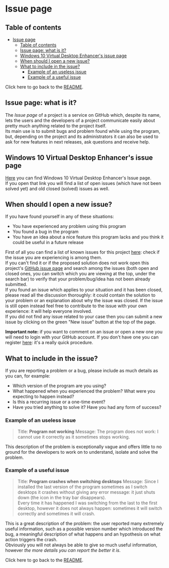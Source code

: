 # Issue page

## Table of contents

<!-- TOC -->

- [Issue page](#issue-page)
    - [Table of contents](#table-of-contents)
    - [Issue page: what is it?](#issue-page-what-is-it)
    - [Windows 10 Virtual Desktop Enhancer's issue page](#windows-10-virtual-desktop-enhancers-issue-page)
    - [When should I open a new issue?](#when-should-i-open-a-new-issue)
    - [What to include in the issue?](#what-to-include-in-the-issue)
        - [Example of an useless issue](#example-of-an-useless-issue)
        - [Example of a useful issue](#example-of-a-useful-issue)

<!-- /TOC -->

Click here to go back to the [README](../README.md).

## Issue page: what is it?

The _Issue page_ of a project is a service on GitHub which, despite its name, lets the users and  the developers of a project communicate easily about pretty much anything related to the project itself.  
Its main use is to submit bugs and problem found while using the program, but, depending on the project and its administrators it can also be used to ask for new features in next releases, ask questions and receive help.

## Windows 10 Virtual Desktop Enhancer's issue page

[Here](https://github.com/sdias/win-10-virtual-desktop-enhancer/issues/) you can find Windows 10 Virtual Desktop Enhancer's Issue page.  
If you open that link you will find a list of open issues (which have not been solved yet) and old closed (solved) issues as well.

## When should I open a new issue?

If you have found yourself in any of these situations:

- You have experienced any problem using this program
- You found a bug in the program
- You have an idea about a nice feature this program lacks and you think it could be useful in a future release

First of all you can find a list of known issues for this project [here](known-issues.md): check if the issue you are experiencing is among them.  
If you can't find it or if the proposed solution does not work open this project's [GitHub issue page](https://github.com/sdias/win-10-virtual-desktop-enhancer/issues/) and search among the issues (both open and closed ones, you can switch which you are viewing at the top, under the search bar) to verify that your problem/bug/idea has not been already submitted.  
If you found an issue which applies to your situation and it has been closed, please read all the discussion thoroughly: it could contain the solution to your problem or an explanation about why the issue was closed. If the issue is still open instead feel free to contribute to the issue with your own experience: it will help everyone involved.  
If you did not find any issue related to your case then you can submit a new issue by clicking on the green "New issue" button at the top of the page.

**Important note:** if you want to comment on an issue or open a new one you will need to login with your GitHub account. If you don't have one you can register [here](https://github.com/join): it's a really quick procedure.

## What to include in the issue?

If you are reporting a problem or a bug, please include as much details as you can, for example:

- Which version of the program are you using?
- What happened when you experienced the problem? What were you expecting to happen instead?
- Is this a recurring issue or a one-time event?
- Have you tried anything to solve it? Have you had any form of success?

### Example of an useless issue

> Title: **Program not working**
> Message: The program does not work: I cannot use it correctly as it sometimes stops working.

This description of the problem is exceptionally vague and offers little to no ground for the developers to work on to understand, isolate and solve the problem.

### Example of a useful issue

> Title: **Program crashes when switching desktops**
> Message: Since I installed the last version of the program sometimes as I switch desktops it crashes without giving any error message: it just shuts down (the icon in the tray bar disappears).  
> Every time it has happened I was switching from the last to the first desktop, however it does not always happen: sometimes it will switch correctly and sometimes it will crash.

This is a great description of the problem: the user reported many extremely useful information, such as a possible version number which introduced the bug, a meaningful description of what happens and an hypothesis on what action triggers the crash.  
Obviously you will not always be able to give so much useful information, however _the more details you can report the better it is_.

Click here to go back to the [README](../README.md).